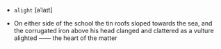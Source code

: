- `alight` [əˈlaɪt]



-  On either side of the school the tin roofs sloped towards the sea, and the corrugated iron above his head clanged and clattered as a vulture alighted —— the heart of the matter